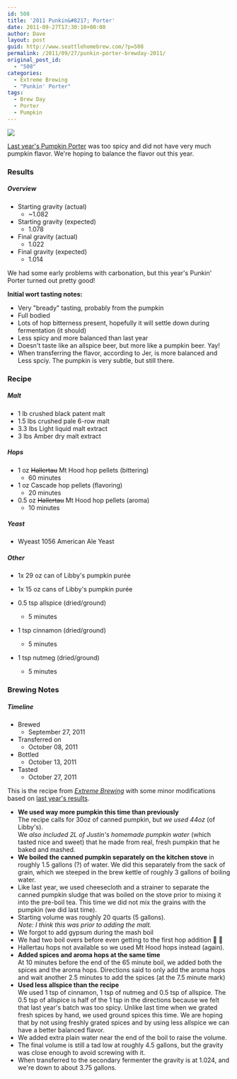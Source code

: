 ```yaml
---
id: 508
title: '2011 Punkin&#8217; Porter'
date: 2011-09-27T17:30:10+00:00
author: Dave
layout: post
guid: http://www.seattlehomebrew.com/?p=508
permalink: /2011/09/27/punkin-porter-brewday-2011/
original_post_id:
  - "508"
categories:
  - Extreme Brewing
  - "Punkin' Porter"
tags:
  - Brew Day
  - Porter
  - Pumpkin
---
```

<img src="/wp-content/uploads/2013/09/6508865635_8b337240a4_o.jpg" class="aligncenter" />

[Last year's Pumpkin Porter](/2010/09/22/punkin-porter-brewday) was too spicy and did not have very much pumpkin flavor. We're hoping to balance the flavor out this year.

<!--more-->

### Results

##### Overview

  * Starting gravity (actual) 
      * ~1.082
  * Starting gravity (expected) 
      * 1.078
  * Final gravity (actual) 
      * 1.022
  * Final gravity (expected) 
      * 1.014

We had some early problems with carbonation, but this year's Punkin' Porter turned out pretty good!

**Initial wort tasting notes:**

  * Very "bready" tasting, probably from the pumpkin
  * Full bodied
  * Lots of hop bitterness present, hopefully it will settle down during fermentation (it should)
  * Less spicy and more balanced than last year
  * Doesn't taste like an allspice beer, but more like a pumpkin beer. Yay!
  * When transferring the flavor, according to Jer, is more balanced and Less spciy. The pumpkin is very subtle, but still there.

### Recipe

##### Malt

  * 1 lb crushed black patent malt
  * 1.5 lbs crushed pale 6-row malt
  * 3.3 lbs Light liquid malt extract
  * 3 lbs Amber dry malt extract

##### Hops

  * 1 oz <del>Hallertau</del> Mt Hood hop pellets (bittering) 
      * 60 minutes
  * 1 oz Cascade hop pellets (flavoring) 
      * 20 minutes
  * 0.5 oz <del>Hallertau</del> Mt Hood hop pellets (aroma) 
      * 10 minutes

##### Yeast

  * Wyeast 1056 American Ale Yeast

##### Other

  * 1x 29 oz can of Libby's pumpkin purée 
    
  * 1x 15 oz cans of Libby's pumpkin purée 
    
  * 0.5 tsp allspice (dried/ground) 
      * 5 minutes
  * 1 tsp cinnamon (dried/ground) 
      * 5 minutes
  * 1 tsp nutmeg (dried/ground) 
      * 5 minutes

### Brewing Notes

##### Timeline

  * Brewed 
      * September 27, 2011
  * Transferred on 
      * October 08, 2011
  * Bottled 
      * October 13, 2011
  * Tasted 
      * October 27, 2011

This is the recipe from [_Extreme Brewing_](http://www.amazon.com/gp/product/0785829067/ref=as_li_qf_sp_asin_il_tl?ie=UTF8&camp=1789&creative=9325&creativeASIN=0785829067&linkCode=as2&tag=seatthomeb-20&linkId=ZDJNHAVNCB6RPTJB) with some minor modifications based on [last year's results](/2010/09/22/punkin-porter-brewday/).

* **We used way more pumpkin this time than previously**  
  The recipe calls for 30oz of canned pumpkin, but _we used 44oz_ (of Libby's).  
  We _also included 2L of Justin's homemade pumpkin water_ (which tasted nice and sweet) that he made from real, fresh pumpkin that he baked and mashed.
* **We boiled the canned pumpkin separately on the kitchen stove** in roughly 1.5 gallons (?) of water. We did this separately from the sack of grain, which we steeped in the brew kettle of roughly 3 gallons of boiling water.
* Like last year, we used cheesecloth and a strainer to separate the canned pumpkin sludge that was boiled on the stove prior to mixing it into the pre-boil tea. This time we did not mix the grains with the pumpkin (we did last time).
* Starting volume was roughly 20 quarts (5 gallons).  
  _Note: I think this was prior to adding the malt._
* We forgot to add gypsum during the mash boil
* We had two boil overs before even getting to the first hop addition 🙁 🙁 
* Hallertau hops not available so we used Mt Hood hops instead (again).
* **Added spices and aroma hops at the same time**  
  At 10 minutes before the end of the 65 minute boil, we added both the spices and the aroma hops. Directions said to only add the aroma hops and wait another 2.5 minutes to add the spices (at the 7.5 minute mark)
* **Used less allspice than the recipe**  
  We used 1 tsp of cinnamon, 1 tsp of nutmeg and 0.5 tsp of allspice. The 0.5 tsp of allspice is half of the 1 tsp in the directions because we felt that last year's batch was too spicy. Unlike last time when we grated fresh spices by hand, we used ground spices this time. We are hoping that by not using freshly grated spices and by using less allspice we can have a better balanced flavor.
* We added extra plain water near the end of the boil to raise the volume.
* The final volume is still a tad low at roughly 4.5 gallons, but the gravity was close enough to avoid screwing with it.
* When transferred to the secondary fermenter the gravity is at 1.024, and we're down to about 3.75 gallons.
